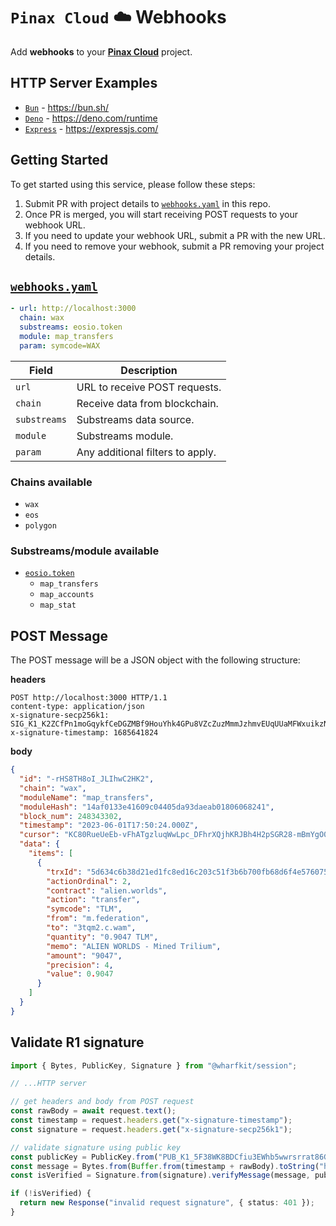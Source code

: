# `Pinax Cloud` ☁️ Webhooks

Add **webhooks** to your [**Pinax Cloud**](https://pinax.network/) project.

## HTTP Server Examples

- [`Bun`](/examples/bun) - https://bun.sh/
- [`Deno`](/examples/deno) - https://deno.com/runtime
- [`Express`](/examples/express) - https://expressjs.com/

## Getting Started

To get started using this service, please follow these steps:

1. Submit PR with project details to [`webhooks.yaml`](webhooks.yml) in this repo.
2. Once PR is merged, you will start receiving POST requests to your webhook URL.
3. If you need to update your webhook URL, submit a PR with the new URL.
4. If you need to remove your webhook, submit a PR removing your project details.

## [`webhooks.yaml`](webhooks.yml)
```yaml
- url: http://localhost:3000
  chain: wax
  substreams: eosio.token
  module: map_transfers
  param: symcode=WAX
```

| Field         | Description |
| ------------- | ----------- |
| `url`         | URL to receive POST requests. |
| `chain`       | Receive data from blockchain. |
| `substreams`  | Substreams data source. |
| `module`      | Substreams module. |
| `param`       | Any additional filters to apply. |

### Chains available
- `wax`
- `eos`
- `polygon`

### Substreams/module available
- [`eosio.token`](https://github.com/pinax-network/substreams/tree/develop/eosio.token)
  - `map_transfers`
  - `map_accounts`
  - `map_stat`

## POST Message

The POST message will be a JSON object with the following structure:

**headers**

```http
POST http://localhost:3000 HTTP/1.1
content-type: application/json
x-signature-secp256k1: SIG_K1_K2ZCfPn1moGqykfCeDGZMBf9HouYhk4GPu8VZcZuzMmmJzhmvEUqUUaMFWxuikzNE7Xf3LmZnHoBmyCRqUSu67X6CW4khm
x-signature-timestamp: 1685641824
```

**body**

```json
{
  "id": "-rHS8TH8oI_JLIhwC2HK2",
  "chain": "wax",
  "moduleName": "map_transfers",
  "moduleHash": "14af0133e41609c04405da93daeab01806068241",
  "block_num": 248343302,
  "timestamp": "2023-06-01T17:50:24.000Z",
  "cursor": "KC80RueUeEb-vFhATgzluqWwLpc_DFhrXQjhKRJBh4H2pSGR28-mBmYgO0mDlvv03hK9S1L43YmeEXYt88dR6te4wOsxuSltEiovl43t_bLqfaXyPQkZcr1lXOyGZI7aUT7Tagn_ebIA4t_nb6CNYRAyZMBzfzLgiW1UoYICcKtFuiVmxjSrcsjThv3E8tEUq-pwELWikS-gATN4KRlaOc-AZPSYvDooYyNs",
  "data": {
    "items": [
      {
        "trxId": "5d634c6b38d21ed1fc8ed16c203c51f3b6b700fb68d6f4e576075ca90d5be645",
        "actionOrdinal": 2,
        "contract": "alien.worlds",
        "action": "transfer",
        "symcode": "TLM",
        "from": "m.federation",
        "to": "3tqm2.c.wam",
        "quantity": "0.9047 TLM",
        "memo": "ALIEN WORLDS - Mined Trilium",
        "amount": "9047",
        "precision": 4,
        "value": 0.9047
      }
    ]
  }
}
```

## Validate R1 signature

```typescript
import { Bytes, PublicKey, Signature } from "@wharfkit/session";

// ...HTTP server

// get headers and body from POST request
const rawBody = await request.text();
const timestamp = request.headers.get("x-signature-timestamp");
const signature = request.headers.get("x-signature-secp256k1");

// validate signature using public key
const publicKey = PublicKey.from("PUB_K1_5F38WK8BDCfiu3EWhb5wwrsrrat86GhVEyXp33NbDTB8DgtG4B");
const message = Bytes.from(Buffer.from(timestamp + rawBody).toString("hex"));
const isVerified = Signature.from(signature).verifyMessage(message, publicKey);

if (!isVerified) {
  return new Response("invalid request signature", { status: 401 });
}
```